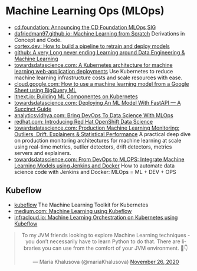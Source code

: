 # Machine Learning Ops (MLOps)
- [cd.foundation: Announcing the CD Foundation MLOps SIG](https://cd.foundation/blog/2020/02/11/announcing-the-cd-foundation-mlops-sig/)
- [dafriedman97.github.io: Machine Learning from Scratch](https://dafriedman97.github.io/mlbook/content/introduction.html) Derivations in Concept and Code.
- [cortex.dev: How to build a pipeline to retrain and deploy models](https://www.cortex.dev/post/how-to-build-a-pipeline-to-retrain-and-deploy-models)
- [github: A very Long never ending Learning around Data Engineering & Machine Learning](https://github.com/abhishek-ch/around-dataengineering)
- [towardsdatascience.com: A Kubernetes architecture for machine learning web-application deployments](https://towardsdatascience.com/a-kubernetes-architecture-for-machine-learning-web-application-deployments-632f7765ef29) Use Kubernetes to reduce machine learning infrastructure costs and scale resources with ease.
- [cloud.google.com: How to use a machine learning model from a Google Sheet using BigQuery ML](https://cloud.google.com/blog/topics/developers-practitioners/how-use-machine-learning-model-google-sheet-using-bigquery-ml)
- [itnext.io: Building ML Componentes on Kubernetes](https://itnext.io/building-ml-componentes-on-kubernetes-fc7e24cb9269)
- [towardsdatascience.com: Deploying An ML Model With FastAPI — A Succinct Guide](https://towardsdatascience.com/deploying-an-ml-model-with-fastapi-a-succinct-guide-69eceda27b21)
- [analyticsvidhya.com: Bring DevOps To Data Science With MLOps](https://www.analyticsvidhya.com/blog/2021/04/bring-devops-to-data-science-with-continuous-mlops/)
- [redhat.com: Introducing Red Hat OpenShift Data Science](https://www.redhat.com/en/blog/introducing-red-hat-openshift-data-science)
- [towardsdatascience.com: Production Machine Learning Monitoring: Outliers, Drift, Explainers & Statistical Performance](https://towardsdatascience.com/production-machine-learning-monitoring-outliers-drift-explainers-statistical-performance-d9b1d02ac158) A practical deep dive on production monitoring architectures for machine learning at scale using real-time metrics, outlier detectors, drift detectors, metrics servers and explainers.
- [towardsdatascience.com: From DevOps to MLOPS: Integrate Machine Learning Models using Jenkins and Docker](https://towardsdatascience.com/from-devops-to-mlops-integrate-machine-learning-models-using-jenkins-and-docker-79034dbedf1) How to automate data science code with Jenkins and Docker: MLOps = ML + DEV + OPS

## Kubeflow
- [kubeflow](https://www.kubeflow.org/) The Machine Learning Toolkit for Kubernetes
- [medium.com: Machine Learning using Kubeflow](https://medium.com/cloud-techies/machine-learning-using-kubeflow-ad7c9f767df0)
- [infracloud.io: Machine Learning Orchestration on Kubernetes using Kubeflow](https://www.infracloud.io/blogs/machine-learning-orchestration-kubernetes-kubeflow/)

<center>
<blockquote class="twitter-tweet"><p lang="en" dir="ltr">To my JVM friends looking to explore Machine Learning techniques - you don’t necessarily have to learn Python to do that. There are libraries you can use from the comfort of your JVM environment. 🧵👇</p>&mdash; Maria Khalusova (@mariaKhalusova) <a href="https://twitter.com/mariaKhalusova/status/1331982686819389440?ref_src=twsrc%5Etfw">November 26, 2020</a></blockquote> <script async src="https://platform.twitter.com/widgets.js" charset="utf-8"></script>
</center>
